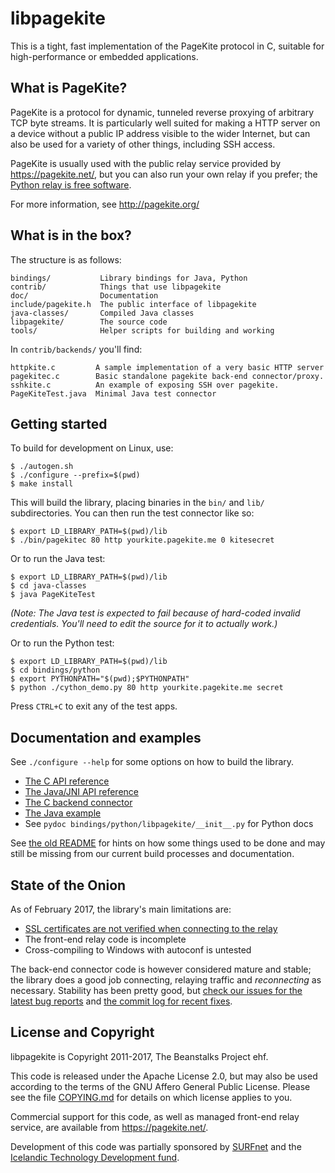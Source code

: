 # libpagekite #

This is a tight, fast implementation of the PageKite protocol in C,
suitable for high-performance or embedded applications.


## What is PageKite? ##

PageKite is a protocol for dynamic, tunneled reverse proxying of arbitrary
TCP byte streams. It is particularly well suited for making a HTTP server
on a device without a public IP address visible to the wider Internet, but
can also be used for a variety of other things, including SSH access.

PageKite is usually used with the public relay service provided by
<https://pagekite.net/>, but you can also run your own relay if you prefer;
the [Python relay is free software](https://github.com/pagekite/PyPagekite/).

For more information, see <http://pagekite.org/>


## What is in the box? ##

The structure is as follows:

    bindings/           Library bindings for Java, Python
    contrib/            Things that use libpagekite
    doc/                Documentation
    include/pagekite.h  The public interface of libpagekite
    java-classes/       Compiled Java classes
    libpagekite/        The source code
    tools/              Helper scripts for building and working

In `contrib/backends/` you'll find:

    httpkite.c         A sample implementation of a very basic HTTP server
    pagekitec.c        Basic standalone pagekite back-end connector/proxy.
    sshkite.c          An example of exposing SSH over pagekite.
    PageKiteTest.java  Minimal Java test connector


## Getting started ##

To build for development on Linux, use:

    $ ./autogen.sh
    $ ./configure --prefix=$(pwd)
    $ make install

This will build the library, placing binaries in the `bin/` and `lib/`
subdirectories. You can then run the test connector like so:

    $ export LD_LIBRARY_PATH=$(pwd)/lib
    $ ./bin/pagekitec 80 http yourkite.pagekite.me 0 kitesecret

Or to run the Java test:

    $ export LD_LIBRARY_PATH=$(pwd)/lib
    $ cd java-classes
    $ java PageKiteTest

*(Note: The Java test is expected to fail because of hard-coded invalid
credentials. You'll need to edit the source for it to actually work.)*

Or to run the Python test:

    $ export LD_LIBRARY_PATH=$(pwd)/lib
    $ cd bindings/python
    $ export PYTHONPATH="$(pwd);$PYTHONPATH"
    $ python ./cython_demo.py 80 http yourkite.pagekite.me secret

Press `CTRL+C` to exit any of the test apps.


## Documentation and examples

See `./configure --help` for some options on how to build the library.

   * [The C API reference        ](doc/API.md)
   * [The Java/JNI API reference ](doc/API_JNI.md)
   * [The C backend connector    ](contrib/backends/pagekitec.c)
   * [The Java example           ](contrib/backends/PageKiteTest.java)
   * See `pydoc bindings/python/libpagekite/__init__.py` for Python docs

See [the old README](doc/README-OLD.md) for hints on how some things used
to be done and may still be missing from our current build processes and
documentation.


## State of the Onion

As of February 2017, the library's main limitations are:

   * [SSL certificates are not verified when connecting to the
      relay](https://github.com/pagekite/libpagekite/issues/6)
   * The front-end relay code is incomplete
   * Cross-compiling to Windows with autoconf is untested

The back-end connector code is however considered mature and stable; the
library does a good job connecting, relaying traffic and *reconnecting* as
necessary. Stability has been pretty good, but [check our issues for the
latest bug reports](https://github.com/pagekite/libpagekite/issues?utf8=%E2%9C%93&q=is%3Aissue)
and [the commit log for recent fixes](https://github.com/pagekite/libpagekite/commits/master).


## License and Copyright ##

libpagekite is Copyright 2011-2017, The Beanstalks Project ehf.

This code is released under the Apache License 2.0, but may also be used
according to the terms of the GNU Affero General Public License.  Please
see the file [COPYING.md](doc/COPYING.md) for details on which license applies
to you.

Commercial support for this code, as well as managed front-end relay service,
are available from <https://pagekite.net/>.

Development of this code was partially sponsored by
[SURFnet](http://www.surfnet.nl) and the [Icelandic Technology Development
fund](http://www.rannis.is/).

